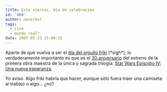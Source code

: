 ```yaml
---
title: Este viernes, día de celebración
id: '460'
author: neverbot
tags:
  - cine
  - mundo real™
date: 2007-05-23 15:00:33
---
```


Aparte de que vuelva a ser el [día del orgullo friki](http://especiales.ozu.es/dia-del-orgullo-friki/) (\*sigh\*), lo verdaderamente importante es que es el [30 aniversario](http://www.starwars.com/community/event/celebration/news20060526.html) del estreno de la primera obra maestra de la única y sagrada trilogía: [Star Wars Episodio IV: Una nueva esperanza](http://www.imdb.com/title/tt0076759/).

Yo aviso. Algo friki habría que hacer, aunque sólo fuera traer una camiseta al trabajo o algo... ¿no?

